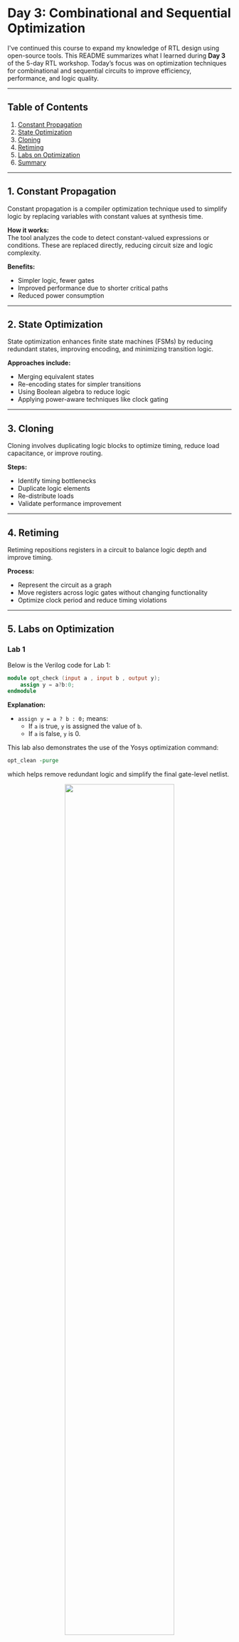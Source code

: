 # Day 3: Combinational and Sequential Optimization

I've continued this course to expand my knowledge of RTL design using open-source tools. This README summarizes what I learned during **Day 3** of the 5-day RTL workshop. Today’s focus was on optimization techniques for combinational and sequential circuits to improve efficiency, performance, and logic quality.

---

## Table of Contents

1. [Constant Propagation](#1-constant-propagation)
2. [State Optimization](#2-state-optimization)
3. [Cloning](#3-cloning)
4. [Retiming](#4-retiming)
5. [Labs on Optimization](#5-labs-on-optimization)
6. [Summary](#6-summary)

---

## 1. Constant Propagation

Constant propagation is a compiler optimization technique used to simplify logic by replacing variables with constant values at synthesis time.

**How it works:**\
The tool analyzes the code to detect constant-valued expressions or conditions. These are replaced directly, reducing circuit size and logic complexity.

**Benefits:**

- Simpler logic, fewer gates
- Improved performance due to shorter critical paths
- Reduced power consumption



---

## 2. State Optimization

State optimization enhances finite state machines (FSMs) by reducing redundant states, improving encoding, and minimizing transition logic.

**Approaches include:**

- Merging equivalent states
- Re-encoding states for simpler transitions
- Using Boolean algebra to reduce logic
- Applying power-aware techniques like clock gating

---

## 3. Cloning

Cloning involves duplicating logic blocks to optimize timing, reduce load capacitance, or improve routing.

**Steps:**

- Identify timing bottlenecks
- Duplicate logic elements
- Re-distribute loads
- Validate performance improvement



---

## 4. Retiming

Retiming repositions registers in a circuit to balance logic depth and improve timing.

**Process:**

- Represent the circuit as a graph
- Move registers across logic gates without changing functionality
- Optimize clock period and reduce timing violations

---

## 5. Labs on Optimization

### Lab 1

Below is the Verilog code for Lab 1:

```verilog
module opt_check (input a , input b , output y);
	assign y = a?b:0;
endmodule
```

**Explanation:**

- `assign y = a ? b : 0;` means:
  - If `a` is true, `y` is assigned the value of `b`.
  - If `a` is false, `y` is 0.

This lab also demonstrates the use of the Yosys optimization command:

```tcl
opt_clean -purge
```

which helps remove redundant logic and simplify the final gate-level netlist.
<div align="center">
  <img src="https://drive.google.com/file/d/1WoVSrNj6F2oxewwAC3pgCeMwdkokMk-7/view?usp=drive_link" width="70%">
</div>


---

### Lab 2

Verilog code:

```verilog
module opt_check2 (input a , input b , output y);
	assign y = a?1:b;
endmodule
```

**Code Analysis:**

- Acts as a multiplexer:
  - `y = 1` if `a` is true.
  - `y = b` if `a` is false.

<div align="center">
  <img src="https://drive.google.com/file/d/1WoVSrNj6F2oxewwAC3pgCeMwdkokMk-7/view?usp=drive_link" width="70%">
</div>

---

### Lab 3

Verilog code:

```verilog
module opt_check2 (input a , input b , output y);
	assign y = a?1:b;
endmodule
```

**Functionality:**\
2-to-1 multiplexer; `y = a ? 1 : b` (outputs `1` when `a` is true, otherwise `b`).

<div align="center">
  <img src="https://drive.google.com/file/d/1WoVSrNj6F2oxewwAC3pgCeMwdkokMk-7/view?usp=drive_link" width="70%">
</div>

---

### Lab 4

Verilog code:

```verilog
module opt_check4 (input a , input b , input c , output y);
 assign y = a?(b?(a & c ):c):(!c);
endmodule
```

**Functionality:**

- Three inputs (`a`, `b`, `c`), output `y`.
- Nested ternary logic:
  - If `a = 1`, `y = c`.
  - If `a = 0`, `y = !c`.
- Logic simplifies to:\
  `y = a ? c : !c`

<div align="center">
  <img src="https://drive.google.com/file/d/1WoVSrNj6F2oxewwAC3pgCeMwdkokMk-7/view?usp=drive_link" width="70%">
</div>

---

### Lab 5

Verilog code:

```verilog
module dff_const1(input clk, input reset, output reg q);
always @(posedge clk, posedge reset)
begin
	if(reset)
		q <= 1'b0;
	else
		q <= 1'b1;
end
endmodule
```

**Functionality:**

- D flip-flop with:
  - Asynchronous reset to 0
  - Loads constant `1` when not in reset


<div align="center">
  <img src="https://drive.google.com/file/d/1WoVSrNj6F2oxewwAC3pgCeMwdkokMk-7/view?usp=drive_link" width="70%">
</div>
---

### Lab 6

Verilog code:

```verilog
module dff_const2(input clk, input reset, output reg q);
always @(posedge clk, posedge reset)
begin
	if(reset)
		q <= 1'b1;
	else
		q <= 1'b1;
end
endmodule
```

**Functionality:**

- D flip-flop always sets output `q` to `1` (regardless of reset or clock).

<div align="center">
  <img src="https://drive.google.com/file/d/1WoVSrNj6F2oxewwAC3pgCeMwdkokMk-7/view?usp=drive_link" width="70%">
</div>

---

## 6. Summary

Day 3 focused on optimization techniques for digital circuits. I explored constant propagation, state optimization, cloning, and retiming—alongside hands-on labs using Verilog and Yosys to apply these concepts practically.

---

